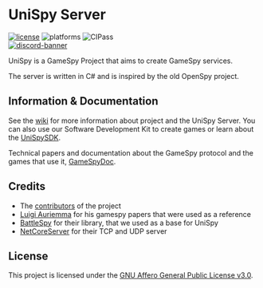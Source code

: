 # UniSpy Server

[![license](https://img.shields.io/github/license/GameProgressive/UniSpyServer.svg)](../LICENSE)
![platforms](https://img.shields.io/badge/platform-win32%20%7C%20win64%20%7C%20linux%20%7C%20osx-brightgreen.svg)
![CIPass](https://github.com/GameProgressive/UniSpyServer/workflows/CI/badge.svg)\
[![discord-banner](https://discord.com/api/guilds/512314008079171615/widget.png?style=banner2)](https://discord.gg/NpggYaD)

UniSpy is a GameSpy Project that aims to create GameSpy services.

The server is written in C# and is inspired by the old OpenSpy project.

## Information & Documentation
See the [wiki](https://github.com/GameProgressive/UniSpyServer/wiki) for more information about project and the UniSpy Server.
You can also use our Software Development Kit to create games or learn about the [UniSpySDK](https://github.com/GameProgressive/UniSpySDK).

Technical papers and documentation about the GameSpy protocol and the games that use it, [GameSpyDoc](https://github.com/GameProgressive/GameSpyDocs).

## Credits
* The [contributors](https://github.com/GameProgressive/UniSpyServer/graphs/contributors) of the project
* [Luigi Auriemma](https://aluigi.altervista.org/papers.htm#distrust) for his gamespy papers that were used as a reference
* [BattleSpy](https://github.com/BF2Statistics/BattleSpy) for their library, that we used as a base for UniSpy
* [NetCoreServer](https://github.com/chronoxor/NetCoreServer) for their TCP and UDP server


## License
This project is licensed under the [GNU Affero General Public License v3.0](../LICENSE).